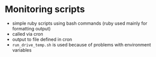 # Monitoring scripts

- simple ruby scripts using bash commands (ruby used mainly for formatting output)
- called via cron
- output to file defined in cron
- `run_drive_temp.sh` is used because of problems with environment variables